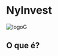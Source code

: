# NyInvest
![logoG](https://github.com/user-attachments/assets/ecc286a7-3aac-43dc-a4f8-6361e024a3e3)
## O que é?
